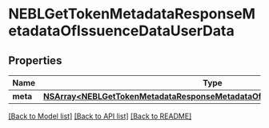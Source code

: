 # NEBLGetTokenMetadataResponseMetadataOfIssuenceDataUserData

## Properties
Name | Type | Description | Notes
------------ | ------------- | ------------- | -------------
**meta** | [**NSArray&lt;NEBLGetTokenMetadataResponseMetadataOfIssuenceDataUserDataMeta&gt;***](NEBLGetTokenMetadataResponseMetadataOfIssuenceDataUserDataMeta.md) |  | [optional] 

[[Back to Model list]](../README.md#documentation-for-models) [[Back to API list]](../README.md#documentation-for-api-endpoints) [[Back to README]](../README.md)


